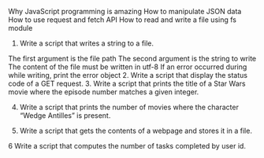 Why JavaScript programming is amazing
How to manipulate JSON data
How to use request and fetch API
How to read and write a file using fs module

1. Write a script that writes a string to a file.

The first argument is the file path
The second argument is the string to write
The content of the file must be written in utf-8
If an error occurred during while writing, print the error object
2. Write a script that display the status code of a GET request.
3. Write a script that prints the title of a Star Wars movie where the episode number matches a given integer.


4. Write a script that prints the number of movies where the character “Wedge Antilles” is present.


5. Write a script that gets the contents of a webpage and stores it in a file.


6 Write a script that computes the number of tasks completed by user id.


